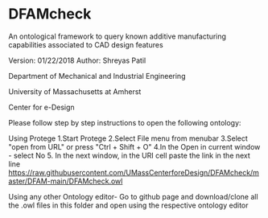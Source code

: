 
# DFAMcheck
An ontological framework to query known additive manufacturing capabilities associated to CAD design features 


Version: 01/22/2018
Author: Shreyas Patil

Department of Mechanical and Industrial Engineering

University of Massachusetts at Amherst

Center for e-Design


Please follow step by step instructions to open the following ontology:

Using Protege
1.Start Protege
2.Select File menu from menubar
3.Select "open from URL" or press "Ctrl + Shift + O"
4.In the Open in current window - select No
5. In the next window, in the URI cell paste the link in the next line
https://raw.githubusercontent.com/UMassCenterforeDesign/DFAMcheck/master/DFAM-main/DFAMcheck.owl


Using any other Ontology editor-
Go to github page and download/clone all the .owl files in this folder and open using the respective ontology editor
